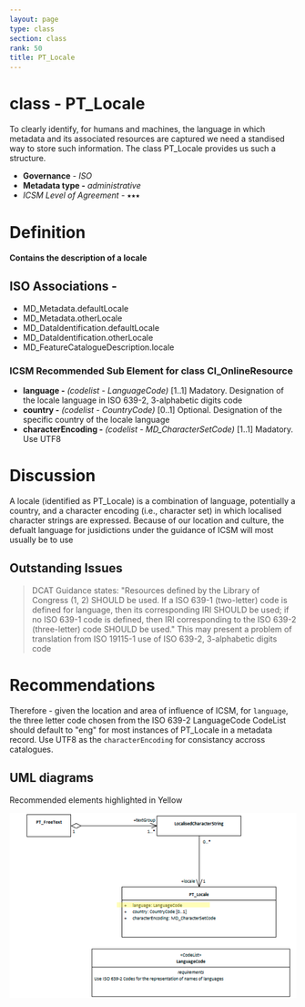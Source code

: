 ```yaml
---
layout: page
type: class
section: class
rank: 50
title: PT_Locale
---
```


#  class - PT_Locale

To clearly identify, for humans and machines, the language in which metadata and its associated resources are captured we need a standised way to store such information.  The class PT_Locale provides us such a structure.

- **Governance** -  *ISO*
- **Metadata type -** *administrative*
- *ICSM Level of Agreement* - ⭑⭑⭑

# Definition
**Contains the description of a locale**

## ISO Associations -
- MD_Metadata.defaultLocale
- MD_Metadata.otherLocale
- MD_DataIdentification.defaultLocale
- MD_DataIdentification.otherLocale
- MD_FeatureCatalogueDescription.locale

### ICSM Recommended Sub Element for class CI_OnlineResource
- **language -** *(codelist - LanguageCode)* [1..1] Madatory.  Designation of the locale language in ISO 639-2, 3-alphabetic
digits code
- **country -** *(codelist - CountryCode)* [0..1] Optional. Designation of the specific country of the locale language
- **characterEncoding -** *(codelist - MD_CharacterSetCode)* [1..1] Madatory. Use UTF8

# Discussion
 A locale (identified as PT_Locale) is a combination of language, potentially a country, and a character encoding (i.e., character set) in which localised character strings are expressed. Because of our location and culture, the defualt language for jusidictions under the guidance of ICSM will most usually be to use 
 
 ## Outstanding Issues
 > DCAT Guidance states:
 "Resources defined by the Library of Congress (1, 2) SHOULD be used. If a ISO 639-1 (two-letter) code is defined for language, then its corresponding IRI SHOULD be used; if no ISO 639-1 code is defined, then IRI corresponding to the ISO 639-2 (three-letter) code SHOULD be used."
 This may present a problem of translation from ISO 19115-1 use of ISO 639-2, 3-alphabetic digits code

# Recommendations

Therefore - given the location and area of influence of ICSM, for `language`, the three letter code chosen from the ISO 639-2 LanguageCode CodeList should default to "eng" for most instances of PT_Locale in a metadata record. Use UTF8 as the `characterEncoding` for consistancy accross catalogues.


## UML diagrams

Recommended elements highlighted in Yellow

![PT_Locale](../images/PT_Locale.png)
